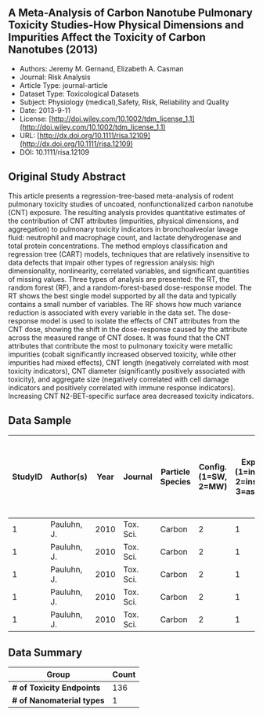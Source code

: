 <script type='text/javascript' src='https://d1bxh8uas1mnw7.cloudfront.net/assets/embed.js'></script>

<div style="float: right; width: 200px" class='altmetric-embed' data-badge-type='donut' data-condensed='true' data-badge-details='right' data-doi="10.1111/risa.12109"></div>

## A Meta-Analysis of Carbon Nanotube Pulmonary Toxicity Studies-How Physical Dimensions and Impurities Affect the Toxicity of Carbon Nanotubes (2013)
<script type="application/ld+json">
	{	
		"@context": {
			"bs": "https://bioschemas.org/",
			"schema": "https://schema.org/",
			"citation": "schema:citation",
			"name": "schema:name",
			"url": "schema:url",
			"variableMeasured": "schema:variableMeasured"
		},
		"@type": "schema:Dataset",
		"variableMeasured": [
			{
				"@type": "schema:PropertyValue",
				"name": "MI-R1.3-ABSTRACT-BASIC-CHEMICAL_COMPOSITION"
			},
			{
				"@type": "schema:PropertyValue",
				"name": "MI-R1.3-ABSTRACT-TOX-ORGANISM_OR_SPECIES"
			},
			{
				"@type": "schema:PropertyValue",
				"name": "MI-R1.3-ABSTRACT-PHYSCHEM-SIZE"
			},
			{
				"@type": "schema:PropertyValue",
				"name": "MI-R1.3-ABSTRACT-TOX-SUBJECT_SEX"
			},
			{
				"@type": "schema:PropertyValue",
				"name": "MI-R1.3-ABSTRACT-TOX-SUBJECT_WEIGHT"
			},
			{
				"@type": "schema:PropertyValue",
				"name": "MI-R1.3-ABSTRACT-BASIC-PURITY"
			},
			{
				"@type": "schema:PropertyValue",
				"name": "MI-R1.3-ABSTRACT-TOX-CONCENTRATION"
			},
			{
				"@type": "schema:PropertyValue",
				"name": "MI-R1.3-ABSTRACT-TOX-EXPOSURE_TIME"
			}
		],
		"name": "A Meta-Analysis of Carbon Nanotube Pulmonary Toxicity Studies-How Physical Dimensions and Impurities Affect the Toxicity of Carbon Nanotubes",
		"url": "http://dx.doi.org/10.1111/risa.12109",
		"citation": "https://doi.org/10.1111/risa.12109",
		"@id": "10.1111/risa.12109",
		"http://purl.org/dc/terms/conformsTo": { "@type": "schema:CreativeWork", "@id": "https://bioschemas.org/profiles/Dataset/0.4-DRAFT" },
		"schema:license": "http://doi.wiley.com/10.1002/tdm_license_1.1",
		"schema:creator": [
		  {
			"@type": "schema:Organization",
			"name": "RiskGONE"
		  }
		],
		"schema:datePublished": "2013-9-11"
	}
</script>

* Authors: Jeremy M. Gernand, Elizabeth A. Casman
* Journal: Risk Analysis
* Article Type: journal-article
* Dataset Type: Toxicological Datasets
* Subject: Physiology (medical),Safety, Risk, Reliability and Quality
* Date: 2013-9-11
* License: [http://doi.wiley.com/10.1002/tdm_license_1.1](http://doi.wiley.com/10.1002/tdm_license_1.1)
* URL: [http://dx.doi.org/10.1111/risa.12109](http://dx.doi.org/10.1111/risa.12109)
* DOI: 10.1111/risa.12109



## Original Study Abstract

This article presents a regression-tree-based meta-analysis of rodent pulmonary toxicity studies of uncoated, nonfunctionalized carbon nanotube (CNT) exposure. The resulting analysis provides quantitative estimates of the contribution of CNT attributes (impurities, physical dimensions, and aggregation) to pulmonary toxicity indicators in bronchoalveolar lavage fluid: neutrophil and macrophage count, and lactate dehydrogenase and total protein concentrations. The method employs classification and regression tree (CART) models, techniques that are relatively insensitive to data defects that impair other types of regression analysis: high dimensionality, nonlinearity, correlated variables, and significant quantities of missing values. Three types of analysis are presented: the RT, the random forest (RF), and a random-forest-based dose-response model. The RT shows the best single model supported by all the data and typically contains a small number of variables. The RF shows how much variance reduction is associated with every variable in the data set. The dose-response model is used to isolate the effects of CNT attributes from the CNT dose, showing the shift in the dose-response caused by the attribute across the measured range of CNT doses. It was found that the CNT attributes that contribute the most to pulmonary toxicity were metallic impurities (cobalt significantly increased observed toxicity, while other impurities had mixed effects), CNT length (negatively correlated with most toxicity indicators), CNT diameter (significantly positively associated with toxicity), and aggregate size (negatively correlated with cell damage indicators and positively correlated with immune response indicators). Increasing CNT N2-BET-specific surface area decreased toxicity indicators.

## Data Sample

|StudyID|Author(s)|Year |Journal|Particle Species|Config. (1=SW, 2=MW)|Exp. Mode (1=inhalation, 2=instillation, 3=aspiration)|animal (1=rats, 2=mice)|species (1=sprague-dawley, 2=wistar, 3=C57BL/6, 4=ICR, 5=Crl:CD(SD)IGS BR, 6=BALB/cAnNCrl)|mean animal mass, g|sex (1=male, 2=female)|min length|length median, nm|max length|min dia|diameter median, nm|max dia|MMAD, nm|Purity|%wt Oxidized C|% wt Co|% wt Al|%wt Fe|%wt Cu|%wt Cr|%wt Ni|SA m2/g|mass conc. (mg/m3)|air conc. SD|Exp. Hrs.|Exp. Per. (hrs)|Total Dose (ug/kg)|Avg 24-hr Dose (ug/kg)|Total Dose (m2/kg)|Avg 24-hr Dose (m2/kg)|No. of Subjects (N)|Post Exp. (days)|Total BAL Cell Counts (x10^6)|Total Cell Count SD|Macrophages Count (x10^4)|Macrophages SD|Neutrophils count (x10^4)|Neutro. SD|LDH (% of control)|LDH SD|IL-6 (pg/ml)|IL-6 SD|TNF-a (pg/ml)|TNF SD|Total Protein (% of control)|Protein SD|Lymphocytes (count x 10^4)|Lymphocytes SD|Eosinophils (x10^5 /lung)|Eosinophils SD|IL-10 (% of control)|IL-10 SD|Collagen (% of control)|Collagen SD|Hydroxiproline (ug/lung)|Hydroxiproline SD|Alkaline Phosphatase (% of control)|Alkaline Phosphatase SD|BAL Total Cell Count (fold of control)|BAL Total Cell Count (fold of control) SD|BAL Macrophages (fold of control)|BAL Macrophages (fold of control) SD|BAL Macrophages (%TCC)|BAL Macrophages (%TCC) SD|BAL Neutrophils (fold of control)|BAL Neutrophils (fold of control) SD|BAL Neutrophils (%TCC)|BAL Neutrophils (%TCC) SD|BAL LDH (fold of control)|BAL LDH (fold of control) SD|BAL Total Protein (fold of control)|BAL Total Protein (fold of control) SD|BAL Lymphocytes (fold of control)|BAL Lymphocytes (fold of control) SD|BAL Lymphocytes (%TCC)|BAL Lymphocytes (%TCC) SD|BAL Collagen (fold of control)|BAL Collagen (fold of control) SD|
|-------|---------|-----|-------|----------------|--------------------|------------------------------------------------------|-----------------------|------------------------------------------------------------------------------------------|-------------------|----------------------|----------|-----------------|----------|-------|-------------------|-------|--------|------|--------------|-------|-------|------|------|------|------|-------|------------------|------------|---------|---------------|------------------|----------------------|------------------|----------------------|-------------------|----------------|-----------------------------|-------------------|-------------------------|--------------|-------------------------|----------|------------------|------|------------|-------|-------------|------|----------------------------|----------|--------------------------|--------------|-------------------------|--------------|--------------------|--------|-----------------------|-----------|------------------------|-----------------|-----------------------------------|-----------------------|--------------------------------------|-----------------------------------------|---------------------------------|------------------------------------|----------------------|-------------------------|---------------------------------|------------------------------------|----------------------|-------------------------|-------------------------|----------------------------|-----------------------------------|--------------------------------------|---------------------------------|------------------------------------|----------------------|-------------------------|------------------------------|---------------------------------|
|1      |Pauluhn, J.|2010 |Tox. Sci.|Carbon          |2                   |1                                                     |1                      |2                                                                                         |250                |1                     |70        |320              |1170      |5      |9,5                |22     |1670    |98,6  |0             |0,53   |0      |0     |0     |0     |0     |253    |0,1               |0,02        |390      |2184           |105,210144        |1,156155429           |0,026618166       |0,000292507           |6                  |1               |6                            |1                  |500                      |50            |5                        |1         |120               |10    |            |       |             |      |135                         |20        |1                         |1             |                         |              |                    |        |160                    |10         |                        |                 |180                                |40                     |1                                     |0,166666667                              |1                                |0,1                                 |0,833333333           |0,083333333              |1                                |0,2                                 |0,008333333           |0,001666667              |1,2                      |0,1                         |1,35                               |0,2                                   |1                                |1                                   |0,001666667           |0,001666667              |1,6                           |0,1                              |
|1      |Pauluhn, J.|2010 |Tox. Sci.|Carbon          |2                   |1                                                     |1                      |2                                                                                         |250                |1                     |70        |320              |1170      |5      |9,5                |22     |1910    |98,6  |0             |0,53   |0      |0     |0     |0     |0     |253    |0,45              |0,06        |390      |2184           |473,445648        |5,202699429           |0,119781749       |0,001316283           |6                  |1               |12                           |1                  |500                      |50            |50                       |1         |280               |50    |            |       |             |      |210                         |40        |5                         |2             |                         |              |                    |        |400                    |50         |                        |                 |240                                |30                     |2                                     |0,166666667                              |1                                |0,1                                 |0,416666667           |0,041666667              |10                               |0,2                                 |0,041666667           |0,000833333              |2,8                      |0,5                         |2,1                                |0,4                                   |5                                |2                                   |0,004166667           |0,001666667              |4                             |0,5                              |
|1      |Pauluhn, J.|2010 |Tox. Sci.|Carbon          |2                   |1                                                     |1                      |2                                                                                         |250                |1                     |70        |320              |1170      |5      |9,5                |22     |1930    |98,6  |0             |0,53   |0      |0     |0     |0     |0     |253    |1,62              |0,2         |390      |2184           |1704,404333       |18,72971795           |0,431214296       |0,004738619           |6                  |1               |43                           |8                  |1800                     |400           |780                      |100       |580               |120   |            |       |             |      |280                         |30        |25                        |15            |                         |              |                    |        |800                    |200        |                        |                 |220                                |20                     |7,166666667                           |1,333333333                              |3,6                              |0,8                                 |0,418604651           |0,093023256              |156                              |20                                  |0,181395349           |0,023255814              |5,8                      |1,2                         |2,8                                |0,3                                   |25                               |15                                  |0,005813953           |0,003488372              |8                             |2                                |
|1      |Pauluhn, J.|2010 |Tox. Sci.|Carbon          |2                   |1                                                     |1                      |2                                                                                         |250                |1                     |70        |320              |1170      |5      |9,5                |22     |2190    |98,6  |0             |0,53   |0      |0     |0     |0     |0     |253    |5,98              |0,8         |390      |2184           |6291,566611       |69,13809463           |1,591766353       |0,017491938           |6                  |1               |119                          |31                 |4300                     |1200          |3200                     |1200      |1180              |390   |            |       |             |      |530                         |70        |128                       |60            |                         |              |                    |        |1650                   |250        |                        |                 |290                                |90                     |19,83333333                           |5,166666667                              |8,6                              |2,4                                 |0,361344538           |0,100840336              |640                              |240                                 |0,268907563           |0,100840336              |11,8                     |3,9                         |5,3                                |0,7                                   |128                              |60                                  |0,010756303           |0,005042017              |16,5                          |2,5                              |
|1      |Pauluhn, J.|2010 |Tox. Sci.|Carbon          |2                   |1                                                     |1                      |2                                                                                         |250                |1                     |70        |320              |1170      |5      |9,5                |22     |1670    |98,6  |0             |0,53   |0      |0     |0     |0     |0     |253    |0,1               |0,02        |390      |2184           |105,210144        |1,156155429           |0,026618166       |0,000292507           |6                  |28              |6                            |1                  |500                      |50            |10                       |1         |100               |10    |            |       |             |      |100                         |5         |1                         |1             |                         |              |                    |        |100                    |5          |                        |                 |110                                |10                     |1                                     |0,166666667                              |1                                |0,1                                 |0,833333333           |0,083333333              |2                                |0,2                                 |0,016666667           |0,001666667              |1                        |0,1                         |1                                  |0,05                                  |1                                |1                                   |0,001666667           |0,001666667              |1                             |0,05                             |


## Data Summary

| **Group**                    | **Count** |
| ---------------------------- | --------- |
| **\# of Toxicity Endpoints** |    136    |
| **\# of Nanomaterial types** |    1      |

